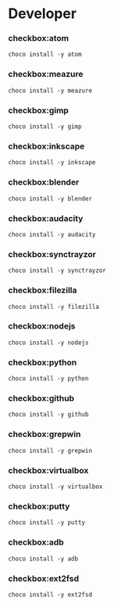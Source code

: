 # Developer


### checkbox:atom
`choco install -y atom`

### checkbox:meazure
`choco install -y meazure`

### checkbox:gimp
`choco install -y gimp`

### checkbox:inkscape
`choco install -y inkscape`

### checkbox:blender
`choco install -y blender`

### checkbox:audacity
`choco install -y audacity`

### checkbox:synctrayzor
`choco install -y synctrayzor`

### checkbox:filezilla
`choco install -y filezilla`

### checkbox:nodejs
`choco install -y nodejs`

### checkbox:python
`choco install -y python`

### checkbox:github
`choco install -y github`

### checkbox:grepwin
`choco install -y grepwin`

### checkbox:virtualbox
`choco install -y virtualbox`

### checkbox:putty
`choco install -y putty`

### checkbox:adb
`choco install -y adb`

### checkbox:ext2fsd
`choco install -y ext2fsd`
